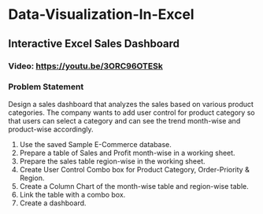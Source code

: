# Data-Visualization-In-Excel

## Interactive Excel Sales Dashboard

### Video: https://youtu.be/3ORC96OTESk
### Problem Statement
Design a sales dashboard that analyzes the sales based on various product categories. The company wants to add user control for product category so that users can select a category and can see the trend month-wise and product-wise accordingly.

1. Use the saved Sample E-Commerce database.
2. Prepare a table of Sales and Profit month-wise in a working sheet.
3. Prepare the sales table region-wise in the working sheet.
4. Create User Control Combo box for Product Category, Order-Priority & Region.
5. Create a Column Chart of the month-wise table and region-wise table.
6. Link the table with a combo box.
7. Create a dashboard.
